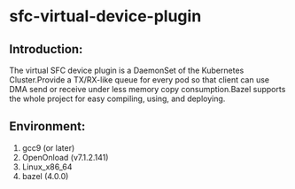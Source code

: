 # sfc-virtual-device-plugin

## Introduction:
The virtual SFC device plugin is a DaemonSet of the Kubernetes Cluster.Provide a TX/RX-like queue for every pod so that client can use DMA send or receive under less memory copy consumption.Bazel supports the whole project for easy compiling, using, and deploying.

## Environment:
1. gcc9 (or later)
2. OpenOnload (v7.1.2.141)
3. Linux_x86_64
4. bazel (4.0.0)